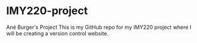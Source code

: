 # IMY220-project
Ané Burger's Project
This is my GitHub repo for my IMY220 project where I will be creating a version control website.
